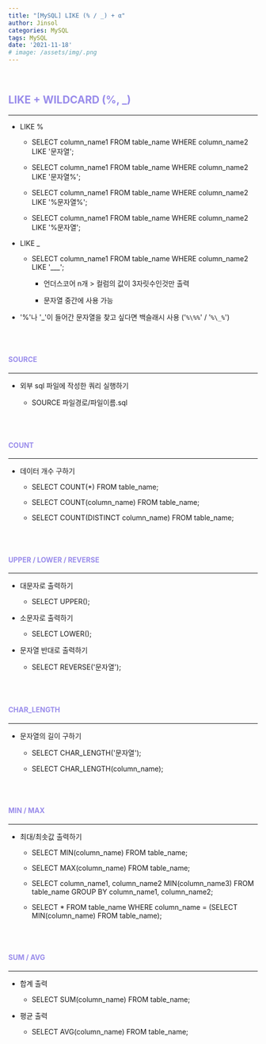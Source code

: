 ```yaml
---
title: "[MySQL] LIKE (% / _) + α"
author: Jinsol
categories: MySQL
tags: MySQL
date: '2021-11-18'
# image: /assets/img/.png
---
```


<br>

## <span style="color:#998CEB">LIKE + WILDCARD (%, _)</span>
<hr>

- LIKE %

    - SELECT column_name1 FROM table_name WHERE column_name2 LIKE '문자열';

    - SELECT column_name1 FROM table_name WHERE column_name2 LIKE '문자열%';

    - SELECT column_name1 FROM table_name WHERE column_name2 LIKE '%문자열%';

    - SELECT column_name1 FROM table_name WHERE column_name2 LIKE '%문자열';

- LIKE _

    - SELECT column_name1 FROM table_name WHERE column_name2 LIKE '___';

        - 언더스코어 n개 > 컬럼의 값이 3자릿수인것만 출력

        - 문자열 중간에 사용 가능

- '%'나 '_'이 들어간 문자열을 찾고 싶다면 백슬래시 사용 ('`%\%%`' / '`%\_%`')


<br>
<br>

#### <span style="color:#998CEB">SOURCE</span>
<hr>

- 외부 sql 파일에 작성한 쿼리 실행하기

    - SOURCE 파일경로/파일이름.sql

<br>
<br>

#### <span style="color:#998CEB">COUNT</span>
<hr>

- 데이터 개수 구하기

    - SELECT COUNT(*) FROM table_name;

    - SELECT COUNT(column_name) FROM table_name;

    - SELECT COUNT(DISTINCT column_name) FROM table_name;


<br>
<br>

#### <span style="color:#998CEB">UPPER / LOWER / REVERSE</span>
<hr>

- 대문자로 출력하기

    - SELECT UPPER();

- 소문자로 출력하기

    - SELECT LOWER();

- 문자열 반대로 출력하기

    - SELECT REVERSE('문자열');


<br>
<br>

#### <span style="color:#998CEB">CHAR_LENGTH</span>
<hr>

- 문자열의 길이 구하기

    - SELECT CHAR_LENGTH('문자열');

    - SELECT CHAR_LENGTH(column_name);


<br>
<br>

#### <span style="color:#998CEB">MIN / MAX</span>
<hr>

- 최대/최솟값 출력하기

    - SELECT MIN(column_name) FROM table_name;

    - SELECT MAX(column_name) FROM table_name;

    - SELECT column_name1, column_name2 MIN(column_name3) FROM table_name GROUP BY column_name1, column_name2;

    - SELECT * FROM table_name WHERE column_name = (SELECT MIN(column_name) FROM table_name);

<br>
<br>

#### <span style="color:#998CEB">SUM / AVG</span>
<hr>

- 합계 출력

    - SELECT SUM(column_name) FROM table_name;

- 평균 출력

    - SELECT AVG(column_name) FROM table_name;

